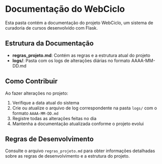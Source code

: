 # Documentação do WebCiclo

Esta pasta contém a documentação do projeto WebCiclo, um sistema de curadoria de cursos desenvolvido com Flask.

## Estrutura da Documentação

- **regras_projeto.md**: Contém as regras e a estrutura atual do projeto
- **logs/**: Pasta com os logs de alterações diárias no formato AAAA-MM-DD.md

## Como Contribuir

Ao fazer alterações no projeto:

1. Verifique a data atual do sistema
2. Crie ou atualize o arquivo de log correspondente na pasta `logs/` com o formato `AAAA-MM-DD.md`
3. Registre todas as alterações feitas no dia
4. Mantenha a documentação atualizada conforme o projeto evolui

## Regras de Desenvolvimento

Consulte o arquivo `regras_projeto.md` para obter informações detalhadas sobre as regras de desenvolvimento e a estrutura do projeto.